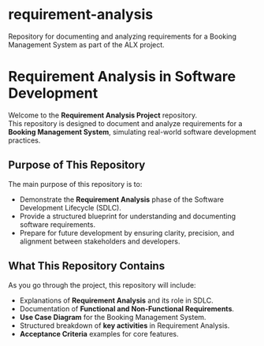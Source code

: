 # requirement-analysis
Repository for documenting and analyzing requirements for a Booking Management System as part of the ALX project.

# Requirement Analysis in Software Development

Welcome to the **Requirement Analysis Project** repository.  
This repository is designed to document and analyze requirements for a **Booking Management System**, simulating real-world software development practices.  

## Purpose of This Repository
The main purpose of this repository is to:
- Demonstrate the **Requirement Analysis** phase of the Software Development Lifecycle (SDLC).
- Provide a structured blueprint for understanding and documenting software requirements.
- Prepare for future development by ensuring clarity, precision, and alignment between stakeholders and developers.

## What This Repository Contains
As you go through the project, this repository will include:
- Explanations of **Requirement Analysis** and its role in SDLC.
- Documentation of **Functional and Non-Functional Requirements**.
- **Use Case Diagram** for the Booking Management System.
- Structured breakdown of **key activities** in Requirement Analysis.
- **Acceptance Criteria** examples for core features.
